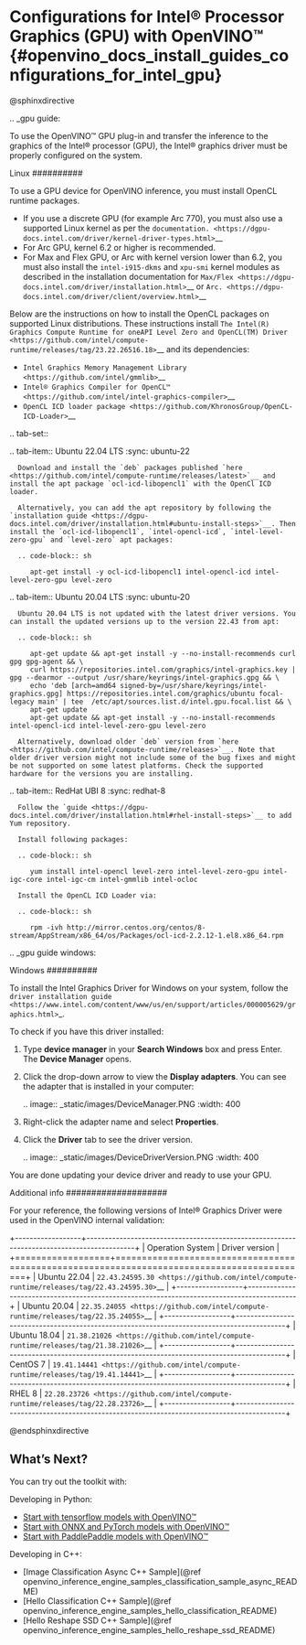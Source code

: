 # Configurations for Intel® Processor Graphics (GPU) with OpenVINO™ {#openvino_docs_install_guides_configurations_for_intel_gpu}


@sphinxdirective

.. _gpu guide:

To use the OpenVINO™ GPU plug-in and transfer the inference to the graphics of the Intel® processor (GPU), the Intel® graphics driver must be properly configured on the system.

Linux
##########

To use a GPU device for OpenVINO inference, you must install OpenCL runtime packages.

- If you use a discrete GPU (for example Arc 770), you must also use a supported Linux kernel as per the `documentation. <https://dgpu-docs.intel.com/driver/kernel-driver-types.html>`__ 
- For Arc GPU, kernel 6.2 or higher is recommended. 
- For Max and Flex GPU, or Arc with kernel version lower than 6.2, you must also install the ``intel-i915-dkms`` and ``xpu-smi`` kernel modules as described in the installation documentation for `Max/Flex <https://dgpu-docs.intel.com/driver/installation.html>`__ or `Arc. <https://dgpu-docs.intel.com/driver/client/overview.html>`__

Below are the instructions on how to install the OpenCL packages on supported Linux distributions. These instructions install `The Intel(R) Graphics Compute Runtime for oneAPI Level Zero and OpenCL(TM) Driver <https://github.com/intel/compute-runtime/releases/tag/23.22.26516.18>`__ and its dependencies: 

- `Intel Graphics Memory Management Library <https://github.com/intel/gmmlib>`__
- `Intel® Graphics Compiler for OpenCL™ <https://github.com/intel/intel-graphics-compiler>`__
- `OpenCL ICD loader package <https://github.com/KhronosGroup/OpenCL-ICD-Loader>`__

.. tab-set::

   .. tab-item:: Ubuntu 22.04 LTS
      :sync: ubuntu-22

      Download and install the `deb` packages published `here <https://github.com/intel/compute-runtime/releases/latest>`__ and install the apt package `ocl-icd-libopencl1` with the OpenCl ICD loader.
      
      Alternatively, you can add the apt repository by following the `installation guide <https://dgpu-docs.intel.com/driver/installation.html#ubuntu-install-steps>`__. Then install the `ocl-icd-libopencl1`, `intel-opencl-icd`, `intel-level-zero-gpu` and `level-zero` apt packages:
      
      .. code-block:: sh
      
         apt-get install -y ocl-icd-libopencl1 intel-opencl-icd intel-level-zero-gpu level-zero

   .. tab-item:: Ubuntu 20.04 LTS
      :sync: ubuntu-20

      Ubuntu 20.04 LTS is not updated with the latest driver versions. You can install the updated versions up to the version 22.43 from apt:
      
      .. code-block:: sh
         
         apt-get update && apt-get install -y --no-install-recommends curl gpg gpg-agent && \
         curl https://repositories.intel.com/graphics/intel-graphics.key | gpg --dearmor --output /usr/share/keyrings/intel-graphics.gpg && \
         echo 'deb [arch=amd64 signed-by=/usr/share/keyrings/intel-graphics.gpg] https://repositories.intel.com/graphics/ubuntu focal-legacy main' | tee  /etc/apt/sources.list.d/intel.gpu.focal.list && \
         apt-get update
         apt-get update && apt-get install -y --no-install-recommends intel-opencl-icd intel-level-zero-gpu level-zero
      
      Alternatively, download older `deb` version from `here <https://github.com/intel/compute-runtime/releases>`__. Note that older driver version might not include some of the bug fixes and might be not supported on some latest platforms. Check the supported hardware for the versions you are installing.

   .. tab-item:: RedHat UBI 8
      :sync: redhat-8

      Follow the `guide <https://dgpu-docs.intel.com/driver/installation.html#rhel-install-steps>`__ to add Yum repository.
      
      Install following packages: 
      
      .. code-block:: sh
      
         yum install intel-opencl level-zero intel-level-zero-gpu intel-igc-core intel-igc-cm intel-gmmlib intel-ocloc
      
      Install the OpenCL ICD Loader via:
      
      .. code-block:: sh
      
         rpm -ivh http://mirror.centos.org/centos/8-stream/AppStream/x86_64/os/Packages/ocl-icd-2.2.12-1.el8.x86_64.rpm

.. _gpu guide windows:

Windows
##########

To install the Intel Graphics Driver for Windows on your system, follow the `driver installation guide <https://www.intel.com/content/www/us/en/support/articles/000005629/graphics.html>`_.

To check if you have this driver installed:

1. Type **device manager** in your **Search Windows** box and press Enter. The **Device Manager** opens.
2. Click the drop-down arrow to view the **Display adapters**. You can see the adapter that is installed in your computer:  

   .. image:: _static/images/DeviceManager.PNG
      :width: 400

3. Right-click the adapter name and select **Properties**.
4. Click the **Driver** tab to see the driver version.  

   .. image:: _static/images/DeviceDriverVersion.PNG
      :width: 400


You are done updating your device driver and ready to use your GPU.

Additional info
####################

For your reference, the following versions of Intel® Graphics Driver were used in the OpenVINO internal validation:

+------------------+-------------------------------------------------------------------------------------------+
| Operation System | Driver version                                                                            |
+==================+===========================================================================================+
| Ubuntu 22.04     | `22.43.24595.30 <https://github.com/intel/compute-runtime/releases/tag/22.43.24595.30>`__ |
+------------------+-------------------------------------------------------------------------------------------+
| Ubuntu 20.04     | `22.35.24055 <https://github.com/intel/compute-runtime/releases/tag/22.35.24055>`__       |
+------------------+-------------------------------------------------------------------------------------------+
| Ubuntu 18.04     | `21.38.21026 <https://github.com/intel/compute-runtime/releases/tag/21.38.21026>`__       |
+------------------+-------------------------------------------------------------------------------------------+
| CentOS 7         | `19.41.14441 <https://github.com/intel/compute-runtime/releases/tag/19.41.14441>`__       |
+------------------+-------------------------------------------------------------------------------------------+
| RHEL 8           | `22.28.23726 <https://github.com/intel/compute-runtime/releases/tag/22.28.23726>`__       |
+------------------+-------------------------------------------------------------------------------------------+

@endsphinxdirective


## What’s Next?

You can try out the toolkit with:

Developing in Python:
   * [Start with tensorflow models with OpenVINO™](https://docs.openvino.ai/latest/notebooks/101-tensorflow-to-openvino-with-output.html)
   * [Start with ONNX and PyTorch models with OpenVINO™](https://docs.openvino.ai/latest/notebooks/102-pytorch-onnx-to-openvino-with-output.html)
   * [Start with PaddlePaddle models with OpenVINO™](https://docs.openvino.ai/latest/notebooks/103-paddle-onnx-to-openvino-classification-with-output.html)

Developing in C++:
   * [Image Classification Async C++ Sample](@ref openvino_inference_engine_samples_classification_sample_async_README)
   * [Hello Classification C++ Sample](@ref openvino_inference_engine_samples_hello_classification_README)
   * [Hello Reshape SSD C++ Sample](@ref openvino_inference_engine_samples_hello_reshape_ssd_README)

